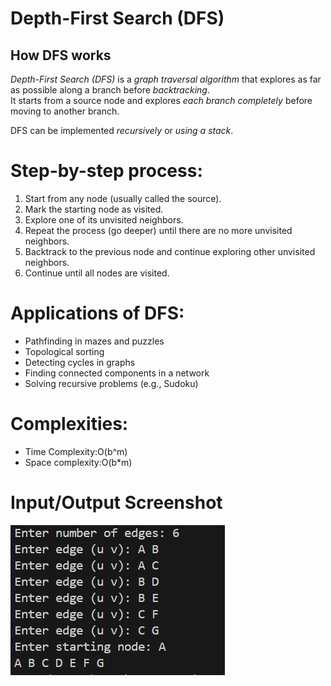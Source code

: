 # Depth-First Search (DFS)

##  How DFS works

*Depth-First Search (DFS)* is a *graph traversal algorithm* that explores as far as possible along a branch before *backtracking*.  
It starts from a source node and explores *each branch completely* before moving to another branch.

DFS can be implemented *recursively* or *using a stack*.

# Step-by-step process:

1. Start from any node (usually called the source).
2. Mark the starting node as visited.
3. Explore one of its unvisited neighbors.
4. Repeat the process (go deeper) until there are no more unvisited neighbors.
5. Backtrack to the previous node and continue exploring other unvisited neighbors.
6. Continue until all nodes are visited.

# Applications of DFS:

- Pathfinding in mazes and puzzles
- Topological sorting
- Detecting cycles in graphs
- Finding connected components in a network
- Solving recursive problems (e.g., Sudoku)

# Complexities:
- Time Complexity:O(b^m)
- Space complexity:O(b*m)

# Input/Output Screenshot
![ Input_Output_Screenshot](https://github.com/Shajeda708/AI-/blob/main/Algorithm_Implementation/DFS/Screenshot%20.png)

